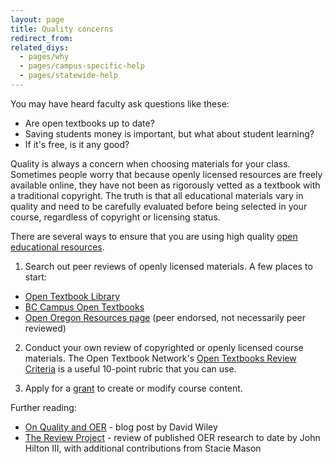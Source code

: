 ```yaml
---
layout: page
title: Quality concerns
redirect_from:
related_diys:
  - pages/why
  - pages/campus-specific-help
  - pages/statewide-help
---
```


You may have heard faculty ask questions like these:

- Are open textbooks up to date?
- Saving students money is important, but what about student learning?
- If it's free, is it any good?

Quality is always a concern when choosing materials for your class. Sometimes people worry that because openly
licensed resources are freely available online, they have not been as rigorously vetted as a textbook with a
traditional copyright. The truth is that all educational materials vary in quality and need to be carefully
evaluated before being selected in your course, regardless of copyright or licensing status.

There are several ways to ensure that you are using high quality
[open educational resources](https://en.wikipedia.org/wiki/Open_educational_resources).

1. Search out peer reviews of openly licensed materials. A few places to start:

- [Open Textbook Library](http://open.umn.edu/opentextbooks/)
- [BC Campus Open Textbooks](https://open.bccampus.ca/find-open-textbooks/?lists=reviewed)
- [Open Oregon Resources page](https://openoregon.org/resources) (peer endorsed, not necessarily peer reviewed)

2. Conduct your own review of copyrighted or openly licensed course materials. The Open Textbook Network's
[Open Textbooks Review Criteria](http://open.umn.edu/opentextbooks/ReviewRubric.aspxhttps://open.umn.edu/opentextbooks/reviews/rubric)
is a useful 10-point rubric that you can use.

3. Apply for a [grant](http://openoregon.org/grants/) to create or modify course content.

Further reading:

- [On Quality and OER](https://opencontent.org/blog/archives/2947) - blog post by David Wiley
- [The Review Project](https://openedgroup.org/review) - review of published OER research to date by John
Hilton III, with additional contributions from Stacie Mason
